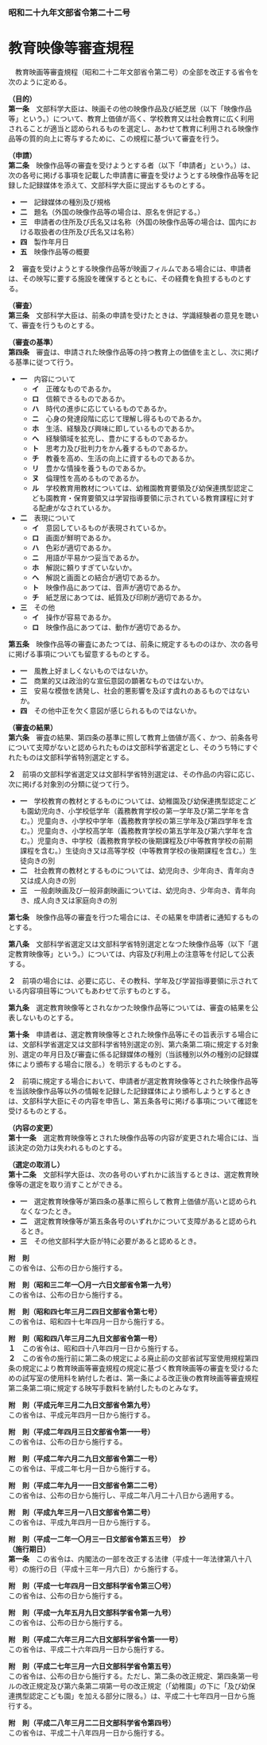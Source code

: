 ### 昭和二十九年文部省令第二十二号  
# 教育映像等審査規程  
　教育映画等審査規程（昭和二十二年文部省令第二号）の全部を改正する省令を次のように定める。  
  
**（目的）**  
**第一条**　文部科学大臣は、映画その他の映像作品及び紙芝居（以下「映像作品等」という。）について、教育上価値が高く、学校教育又は社会教育に広く利用されることが適当と認められるものを選定し、あわせて教育に利用される映像作品等の質的向上に寄与するために、この規程に基づいて審査を行う。  
  
**（申請）**  
**第二条**　映像作品等の審査を受けようとする者（以下「申請者」という。）は、次の各号に掲げる事項を記載した申請書に審査を受けようとする映像作品等を記録した記録媒体を添えて、文部科学大臣に提出するものとする。  
* **一**　記録媒体の種別及び規格  
* **二**　題名（外国の映像作品等の場合は、原名を併記する。）  
* **三**　申請者の住所及び氏名又は名称（外国の映像作品等の場合は、国内における取扱者の住所及び氏名又は名称）  
* **四**　製作年月日  
* **五**　映像作品等の概要  
  
**２**　審査を受けようとする映像作品等が映画フィルムである場合には、申請者は、その映写に要する施設を確保するとともに、その経費を負担するものとする。  
  
**（審査）**  
**第三条**　文部科学大臣は、前条の申請を受けたときは、学識経験者の意見を聴いて、審査を行うものとする。  
  
**（審査の基準）**  
**第四条**　審査は、申請された映像作品等の持つ教育上の価値を主とし、次に掲げる基準に従つて行う。  
* **一**　内容について  
	* **イ**　正確なものであるか。  
	* **ロ**　信頼できるものであるか。  
	* **ハ**　時代の進歩に応じているものであるか。  
	* **ニ**　心身の発達段階に応じて理解し得るものであるか。  
	* **ホ**　生活、経験及び興味に即しているものであるか。  
	* **ヘ**　経験領域を拡充し、豊かにするものであるか。  
	* **ト**　思考力及び批判力をかん養するものであるか。  
	* **チ**　教養を高め、生活の向上に資するものであるか。  
	* **リ**　豊かな情操を養うものであるか。  
	* **ヌ**　倫理性を高めるものであるか。  
	* **ル**　学校教育用教材については、幼稚園教育要領及び幼保連携型認定こども園教育・保育要領又は学習指導要領に示されている教育課程に対する配慮がなされているか。  
* **二**　表現について  
	* **イ**　意図しているものが表現されているか。  
	* **ロ**　画面が鮮明であるか。  
	* **ハ**　色彩が適切であるか。  
	* **ニ**　用語が平易かつ妥当であるか。  
	* **ホ**　解説に頼りすぎていないか。  
	* **ヘ**　解説と画面との結合が適切であるか。  
	* **ト**　映像作品にあつては、音声が適切であるか。  
	* **チ**　紙芝居にあつては、紙質及び印刷が適切であるか。  
* **三**　その他  
	* **イ**　操作が容易であるか。  
	* **ロ**　映像作品にあつては、動作が適切であるか。  
  
**第五条**　映像作品等の審査にあたつては、前条に規定するもののほか、次の各号に掲げる事項についても留意するものとする。  
* **一**　風教上好ましくないものではないか。  
* **二**　商業的又は政治的な宣伝意図の顕著なものではないか。  
* **三**　安易な模倣を誘発し、社会的悪影響を及ぼす虞れのあるものではないか。  
* **四**　その他中正を欠く意図が感じられるものではないか。  
  
**（審査の結果）**  
**第六条**　審査の結果、第四条の基準に照して教育上価値が高く、かつ、前条各号について支障がないと認められたものは文部科学省選定とし、そのうち特にすぐれたものは文部科学省特別選定とする。  
  
**２**　前項の文部科学省選定又は文部科学省特別選定は、その作品の内容に応じ、次に掲げる対象別の分類に従つて行う。  
* **一**　学校教育の教材とするものについては、幼稚園及び幼保連携型認定こども園幼児向き、小学校低学年（義務教育学校の第一学年及び第二学年を含む。）児童向き、小学校中学年（義務教育学校の第三学年及び第四学年を含む。）児童向き、小学校高学年（義務教育学校の第五学年及び第六学年を含む。）児童向き、中学校（義務教育学校の後期課程及び中等教育学校の前期課程を含む。）生徒向き又は高等学校（中等教育学校の後期課程を含む。）生徒向きの別  
* **二**　社会教育の教材とするものについては、幼児向き、少年向き、青年向き又は成人向きの別  
* **三**　一般劇映画及び一般非劇映画については、幼児向き、少年向き、青年向き、成人向き又は家庭向きの別  
  
**第七条**　映像作品等の審査を行つた場合には、その結果を申請者に通知するものとする。  
  
**第八条**　文部科学省選定又は文部科学省特別選定となつた映像作品等（以下「選定教育映像等」という。）については、内容及び利用上の注意等を付記して公表する。  
  
**２**　前項の場合には、必要に応じ、その教科、学年及び学習指導要領に示されている内容項目等についてもあわせて示すものとする。  
  
**第九条**　選定教育映像等とされなかつた映像作品等については、審査の結果を公表しないものとする。  
  
**第十条**　申請者は、選定教育映像等とされた映像作品等にその旨表示する場合には、文部科学省選定又は文部科学省特別選定の別、第六条第二項に規定する対象別、選定の年月日及び審査に係る記録媒体の種別（当該種別以外の種別の記録媒体により頒布する場合に限る。）を明示するものとする。  
  
**２**　前項に規定する場合において、申請者が選定教育映像等とされた映像作品等を当該映像作品等以外の情報を記録した記録媒体により頒布しようとするときは、文部科学大臣にその内容を申告し、第五条各号に掲げる事項について確認を受けるものとする。  
  
**（内容の変更）**  
**第十一条**　選定教育映像等とされた映像作品等の内容が変更された場合には、当該決定の効力は失われるものとする。  
  
**（選定の取消し）**  
**第十二条**　文部科学大臣は、次の各号のいずれかに該当するときは、選定教育映像等の選定を取り消すことができる。  
* **一**　選定教育映像等が第四条の基準に照らして教育上価値が高いと認められなくなつたとき。  
* **二**　選定教育映像等が第五条各号のいずれかについて支障があると認められるとき。  
* **三**　その他文部科学大臣が特に必要があると認めるとき。  
  
**附　則**  
この省令は、公布の日から施行する。  
  
**附　則（昭和三二年一〇月一六日文部省令第一九号）**  
この省令は、公布の日から施行する。  
  
**附　則（昭和四七年三月二四日文部省令第七号）**  
この省令は、昭和四十七年四月一日から施行する。  
  
**附　則（昭和四八年三月二九日文部省令第一号）**  
**１**　この省令は、昭和四十八年四月一日から施行する。  
**２**　この省令の施行前に第二条の規定による廃止前の文部省試写室使用規程第四条の規定により教育映画等審査規程の規定に基づく教育映画等の審査を受けるための試写室の使用料を納付した者は、第一条による改正後の教育映画等審査規程第二条第二項に規定する映写手数料を納付したものとみなす。  
  
**附　則（平成元年三月二九日文部省令第九号）**  
この省令は、平成元年四月一日から施行する。  
  
**附　則（平成二年四月三日文部省令第一一号）**  
この省令は、公布の日から施行する。  
  
**附　則（平成二年六月二九日文部省令第二一号）**  
この省令は、平成二年七月一日から施行する。  
  
**附　則（平成二年九月一一日文部省令第二二号）**  
この省令は、公布の日から施行し、平成二年八月二十八日から適用する。  
  
**附　則（平成九年三月一八日文部省令第二号）**  
この省令は、平成九年四月一日から施行する。  
  
**附　則（平成一二年一〇月三一日文部省令第五三号）　抄**  
**（施行期日）**  
**第一条**　この省令は、内閣法の一部を改正する法律（平成十一年法律第八十八号）の施行の日（平成十三年一月六日）から施行する。  
  
**附　則（平成一七年四月一日文部科学省令第三〇号）**  
この省令は、公布の日から施行する。  
  
**附　則（平成一九年五月九日文部科学省令第一九号）**  
この省令は、公布の日から施行する。  
  
**附　則（平成二六年三月二六日文部科学省令第一一号）**  
この省令は、平成二十六年四月一日から施行する。  
  
**附　則（平成二七年三月一六日文部科学省令第五号）**  
この省令は、公布の日から施行する。ただし、第二条の改正規定、第四条第一号ルの改正規定及び第六条第二項第一号の改正規定（「幼稚園」の下に「及び幼保連携型認定こども園」を加える部分に限る。）は、平成二十七年四月一日から施行する。  
  
**附　則（平成二八年三月二二日文部科学省令第四号）**  
この省令は、平成二十八年四月一日から施行する。  
  
